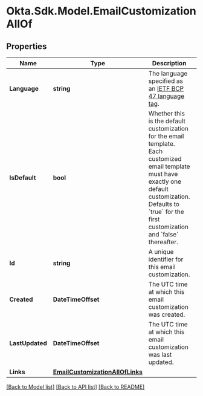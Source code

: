 # Okta.Sdk.Model.EmailCustomizationAllOf

## Properties

Name | Type | Description | Notes
------------ | ------------- | ------------- | -------------
**Language** | **string** | The language specified as an [IETF BCP 47 language tag](https://datatracker.ietf.org/doc/html/rfc5646). | 
**IsDefault** | **bool** | Whether this is the default customization for the email template. Each customized email template must have exactly one default customization. Defaults to &#x60;true&#x60; for the first customization and &#x60;false&#x60; thereafter. | [optional] 
**Id** | **string** | A unique identifier for this email customization. | [optional] [readonly] 
**Created** | **DateTimeOffset** | The UTC time at which this email customization was created. | [optional] [readonly] 
**LastUpdated** | **DateTimeOffset** | The UTC time at which this email customization was last updated. | [optional] [readonly] 
**Links** | [**EmailCustomizationAllOfLinks**](EmailCustomizationAllOfLinks.md) |  | [optional] 

[[Back to Model list]](../README.md#documentation-for-models) [[Back to API list]](../README.md#documentation-for-api-endpoints) [[Back to README]](../README.md)

